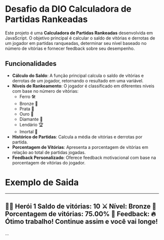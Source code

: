 #  Desafio da DIO Calculadora de Partidas Rankeadas

Este projeto é uma **Calculadora de Partidas Rankeadas** desenvolvida em JavaScript. O objetivo principal é calcular o saldo de vitórias e derrotas de um jogador em partidas ranqueadas, determinar seu nível baseado no número de vitórias e fornecer feedback sobre seu desempenho.

## Funcionalidades

- **Cálculo do Saldo**: A função principal calcula o saldo de vitórias e derrotas de um jogador, retornando o resultado em uma variável.
- **Níveis de Rankeamento**: O jogador é classificado em diferentes níveis com base no número de vitórias:
  - Ferro 🛠️
  - Bronze 🥉
  - Prata 🥈
  - Ouro 🥇
  - Diamante 💎
  - Lendário 🏆
  - Imortal 👑
- **Histórico de Partidas**: Calcula a média de vitórias e derrotas por partida.
- **Porcentagem de Vitórias**: Apresenta a porcentagem de vitórias em relação ao total de partidas jogadas.
- **Feedback Personalizado**: Oferece feedback motivacional com base na porcentagem de vitórias do jogador.


# Exemplo de Saida
-------------------------------------------
🧙‍♂️ Herói 1
Saldo de vitórias: 10 ⚔️
Nível: Bronze 🥉
Porcentagem de vitórias: 75.00% 🏹
Feedback: 🔥 Ótimo trabalho! Continue assim e você vai longe!
-------------------------------------------

...
